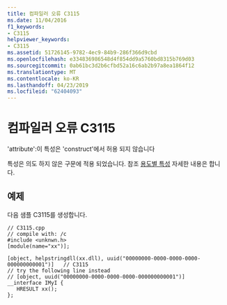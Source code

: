 ```yaml
---
title: 컴파일러 오류 C3115
ms.date: 11/04/2016
f1_keywords:
- C3115
helpviewer_keywords:
- C3115
ms.assetid: 51726145-9782-4ec9-84b9-286f366d9cbd
ms.openlocfilehash: e334836986548d4f854dd9a5760bd8315b769d03
ms.sourcegitcommit: 0ab61bc3d2b6cfbd52a16c6ab2b97a8ea1864f12
ms.translationtype: MT
ms.contentlocale: ko-KR
ms.lasthandoff: 04/23/2019
ms.locfileid: "62404093"
---
```

# <a name="compiler-error-c3115"></a>컴파일러 오류 C3115

'attribute':이 특성은 'construct'에서 허용 되지 않습니다

특성은 의도 하지 않은 구문에 적용 되었습니다.  참조 [용도별 특성](../../windows/attributes/attributes-by-usage.md) 자세한 내용은 합니다.

## <a name="example"></a>예제

다음 샘플 C3115를 생성합니다.

```
// C3115.cpp
// compile with: /c
#include <unknwn.h>
[module(name="xx")];

[object, helpstringdll(xx.dll), uuid("00000000-0000-0000-0000-000000000001")]   // C3115
// try the following line instead
// [object, uuid("00000000-0000-0000-0000-000000000001")]
__interface IMyI {
   HRESULT xx();
};
```